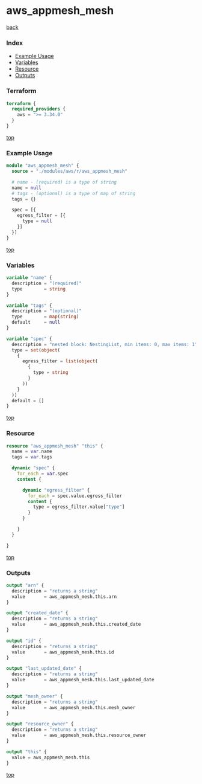# aws_appmesh_mesh

[back](../aws.md)

### Index

- [Example Usage](#example-usage)
- [Variables](#variables)
- [Resource](#resource)
- [Outputs](#outputs)

### Terraform

```terraform
terraform {
  required_providers {
    aws = ">= 3.34.0"
  }
}
```

[top](#index)

### Example Usage

```terraform
module "aws_appmesh_mesh" {
  source = "./modules/aws/r/aws_appmesh_mesh"

  # name - (required) is a type of string
  name = null
  # tags - (optional) is a type of map of string
  tags = {}

  spec = [{
    egress_filter = [{
      type = null
    }]
  }]
}
```

[top](#index)

### Variables

```terraform
variable "name" {
  description = "(required)"
  type        = string
}

variable "tags" {
  description = "(optional)"
  type        = map(string)
  default     = null
}

variable "spec" {
  description = "nested block: NestingList, min items: 0, max items: 1"
  type = set(object(
    {
      egress_filter = list(object(
        {
          type = string
        }
      ))
    }
  ))
  default = []
}
```

[top](#index)

### Resource

```terraform
resource "aws_appmesh_mesh" "this" {
  name = var.name
  tags = var.tags

  dynamic "spec" {
    for_each = var.spec
    content {

      dynamic "egress_filter" {
        for_each = spec.value.egress_filter
        content {
          type = egress_filter.value["type"]
        }
      }

    }
  }

}
```

[top](#index)

### Outputs

```terraform
output "arn" {
  description = "returns a string"
  value       = aws_appmesh_mesh.this.arn
}

output "created_date" {
  description = "returns a string"
  value       = aws_appmesh_mesh.this.created_date
}

output "id" {
  description = "returns a string"
  value       = aws_appmesh_mesh.this.id
}

output "last_updated_date" {
  description = "returns a string"
  value       = aws_appmesh_mesh.this.last_updated_date
}

output "mesh_owner" {
  description = "returns a string"
  value       = aws_appmesh_mesh.this.mesh_owner
}

output "resource_owner" {
  description = "returns a string"
  value       = aws_appmesh_mesh.this.resource_owner
}

output "this" {
  value = aws_appmesh_mesh.this
}
```

[top](#index)